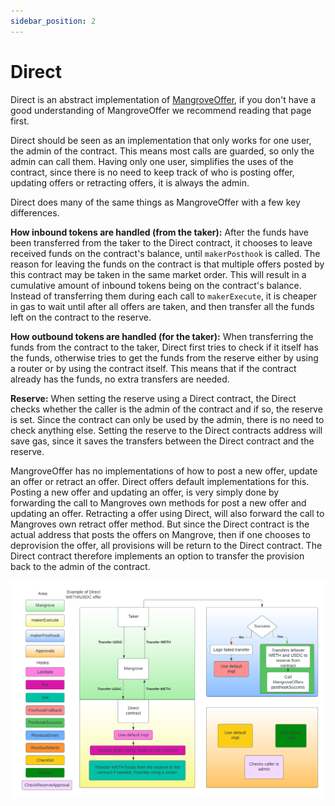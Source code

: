 ```yaml
---
sidebar_position: 2
---
```


# Direct

Direct is an abstract implementation of [MangroveOffer](mangrove-offer.md), if you don't have a good understanding of MangroveOffer we recommend reading that page first.

Direct should be seen as an implementation that only works for one user, the admin of the contract. This means most calls are guarded, so only the admin can call them. Having only one user, simplifies the uses of the contract, since there is no need to keep track of who is posting offer, updating offers or retracting offers, it is always the admin.

Direct does many of the same things as MangroveOffer with a few key differences.

**How inbound tokens are handled (from the taker):** After the funds have been transferred from the taker to the Direct contract, it chooses to leave received funds on the contract's balance, until `makerPosthook` is called. The reason for leaving the funds on the contract is that multiple offers posted by this contract may be taken in the same market order. This will result in a cumulative amount of inbound tokens being on the contract's balance. Instead of transferring them during each call to `makerExecute`, it is cheaper in gas to wait until after all offers are taken, and then transfer all the funds left on the contract to the reserve.

**How outbound tokens are handled (for the taker):** When transferring the funds from the contract to the taker, Direct first tries to check if it itself has the funds, otherwise tries to get the funds from the reserve either by using a router or by using the contract itself. This means that if the contract already has the funds, no extra transfers are needed.

**Reserve:** When setting the reserve using a Direct contract, the Direct checks whether the caller is the admin of the contract and if so, the reserve is set. Since the contract can only be used by the admin, there is no need to check anything else. Setting the reserve to the Direct contracts address will save gas, since it saves the transfers between the Direct contract and the reserve.

MangroveOffer has no implementations of how to post a new offer, update an offer or retract an offer. Direct offers default implementations for this. Posting a new offer and updating an offer, is very simply done by forwarding the call to Mangroves own methods for post a new offer and updating an offer. Retracting a offer using Direct, will also forward the call to Mangroves own retract offer method. But since the Direct contract is the actual address that posts the offers on Mangrove, then if one chooses to deprovision the offer, all provisions will be return to the Direct contract. The Direct contract therefore implements an option to transfer the provision back to the admin of the contract.

![Flow of taking a offer made by Direct](../../../static/img/assets/Direct.png)
